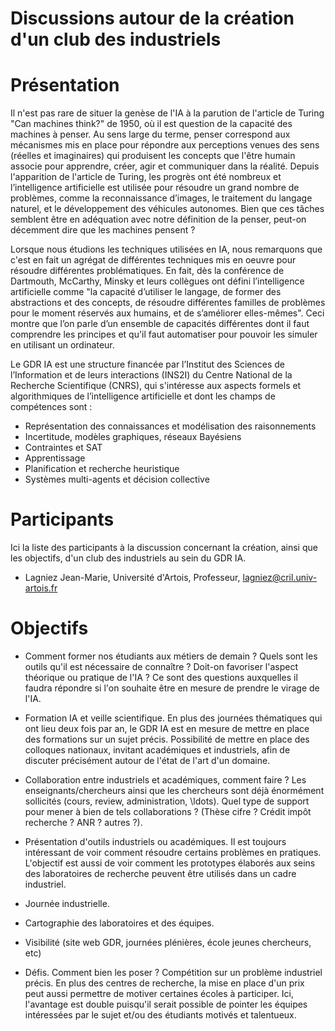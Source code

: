 Discussions autour de la création d'un club des industriels
==============

# Présentation

Il n'est pas rare de situer la genèse de l'IA à la parution de l'article de Turing
 "Can machines think?" de 1950, où il est question de la capacité des machines à penser.
Au sens large du terme, penser correspond aux mécanismes mis en place pour répondre
aux perceptions venues des sens (réelles et imaginaires) qui produisent les
concepts que l'être humain associe pour apprendre, créer, agir et communiquer dans la réalité.
Depuis l'apparition de l'article de Turing, les progrès ont été nombreux
et l’intelligence artificielle est utilisée pour résoudre un grand nombre de problèmes,
comme la reconnaissance d’images, le traitement du langage naturel, et le développement
des véhicules autonomes. Bien que ces tâches semblent être en adéquation avec
notre définition de la penser, peut-on décemment dire que les machines pensent ?

Lorsque nous étudions les techniques utilisées en IA, nous remarquons que c'est en fait un
agrégat de différentes techniques mis en oeuvre pour résoudre différentes problématiques.
En fait, dès la conférence de Dartmouth, McCarthy, Minsky et leurs collègues ont défini l’intelligence
artificielle comme "la capacité d’utiliser le langage, de former des abstractions et des concepts,
de résoudre différentes familles de problèmes pour le moment réservés aux humains, et de s’améliorer elles-mêmes".
Ceci montre que l’on parle d’un ensemble de capacités différentes dont il
faut comprendre les principes et qu'il faut automatiser pour pouvoir les simuler en utilisant un ordinateur.

Le GDR IA est une structure financée par l’Institut des Sciences de l’Information
et de leurs interactions (INS2I) du Centre National de la Recherche Scientifique (CNRS),
qui s'intéresse aux aspects formels et algorithmiques de l’intelligence artificielle et dont les
champs de compétences sont :
* Représentation des connaissances et modélisation des raisonnements
* Incertitude, modèles graphiques, réseaux Bayésiens
* Contraintes et SAT
* Apprentissage
* Planification et recherche heuristique
* Systèmes multi-agents et décision collective


# Participants

Ici la liste des participants à la discussion concernant la création, ainsi que les objectifs,
d'un club des industriels au sein du GDR IA.

* Lagniez Jean-Marie, Université d'Artois, Professeur, <lagniez@cril.univ-artois.fr>


# Objectifs

* Comment former nos étudiants aux métiers de demain ? Quels sont les outils
qu'il est nécessaire de connaître ? Doit-on favoriser l'aspect théorique ou pratique de
l'IA ? Ce sont des questions auxquelles il faudra répondre si l'on souhaite être
en mesure de prendre le virage de l'IA.

* Formation IA et veille scientifique. En plus des journées thématiques qui ont
lieu deux fois par an, le GDR IA est en mesure de mettre en place des formations sur un
sujet précis. Possibilité de mettre en place des colloques nationaux, invitant académiques
et industriels, afin de discuter précisément autour de l'état de l'art d'un domaine.

* Collaboration entre industriels et académiques, comment faire ? Les enseignants/chercheurs
ainsi que les chercheurs sont déjà énormément sollicités (cours, review, administration, \ldots).
Quel type de support pour mener à bien de tels collaborations ? (Thèse cifre ?
Crédit impôt recherche ? ANR ? autres ?).

* Présentation d'outils industriels ou académiques. Il est toujours intéressant de voir
comment résoudre certains problèmes en pratiques. L'objectif est aussi de voir comment
les prototypes élaborés aux seins des laboratoires de recherche peuvent être utilisés
dans un cadre industriel.

* Journée industrielle.

* Cartographie des laboratoires et des équipes.

* Visibilité (site web GDR, journées plénières, école jeunes chercheurs, etc)

* Défis. Comment bien les poser ? Compétition sur un problème industriel précis.
En plus des centres de recherche, la mise en place d'un prix peut aussi permettre
de motiver certaines écoles à participer. Ici, l'avantage est double puisqu'il serait
possible de pointer les équipes intéressées par le sujet et/ou des étudiants
motivés et talentueux.
